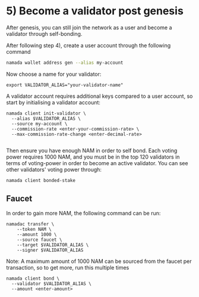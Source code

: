 # 5) Become a validator post genesis

After genesis, you can still join the network as a user and become a validator through self-bonding. 

After following step 4), create a user account through the following command

```bash
namada wallet address gen --alias my-account
```

Now choose a name for your validator:

```bash!
export VALIDATOR_ALIAS="your-validator-name"
```

A validator account requires additional keys compared to a user account, so start by initialising a validator account:

```bash!
namada client init-validator \
  --alias $VALIDATOR_ALIAS \
  --source my-account \
  --commission-rate <enter-your-commission-rate> \
  --max-commission-rate-change <enter-decimal-rate>
  
```

Then ensure you have enough NAM in order to self bond. Each voting power requires 1000 NAM, and you must be in the top 120 validators in terms of voting-power in order to become an active validator. You can see other validators' voting power through:

```bash!
namada client bonded-stake
```

## Faucet

In order to gain more NAM, the following command can be run: 
```bash!
namadac transfer \
    --token NAM \
    --amount 1000 \
    --source faucet \
    --target $VALIDATOR_ALIAS \
    --signer $VALIDATOR_ALIAS
```
Note: A maximum amount of 1000 NAM can be sourced from the faucet per transaction, so to get more, run this multiple times

```bash!
namada client bond \
  --validator $VALIDATOR_ALIAS \
  --amount <enter-amount>
```
